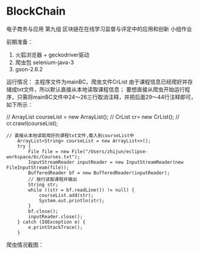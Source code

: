 # BlockChain
电子商务与应用 第九组 区块链在在线学习监督与评定中的应用和创新 小组作业

前期准备：
1. 火狐浏览器 + geckodriver驱动
2. 爬虫包 selenium-java-3
3. gson-2.6.2

运行情况：
主程序文件为mainBC，爬虫文件CrList
由于课程信息已经爬好并存储成txt文件，所以默认直接从本地读取课程信息；
要想直接从爬虫开始运行程序，只需将mainBC文件中24～26三行取消注释，并把后面29～44行注释即可，如下所示：

//		ArrayList<String> courseList = new ArrayList<String>();
//		CrList cr= new CrList();
//		cr.crawl(courseList);
  
  	// 直接从本地读取爬好的课程txt文件,载入到courseList中
		ArrayList<String> courseList = new ArrayList<>();
		try {
			File file = new File("/Users/zhijun/eclipse-workspace/bc/Courses.txt");
			InputStreamReader inputReader = new InputStreamReader(new FileInputStream(file));
			BufferedReader bf = new BufferedReader(inputReader);
			// 按行读取课程并输出
			String str;
			while ((str = bf.readLine()) != null) {
				courseList.add(str);
				System.out.println(str);
			}
			bf.close();
			inputReader.close();
		} catch (IOException e) {
			e.printStackTrace();
		}
 
 爬虫情况截图：
 
  
